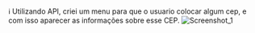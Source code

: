 ℹ️ Utilizando API, criei um menu para que o usuario colocar algum cep, e com isso aparecer as informações sobre esse CEP.
![Screenshot_1](https://github.com/victorlinaress/CEP/assets/138537535/c59111f7-8687-4899-a4ff-8de74d28ca3f)
